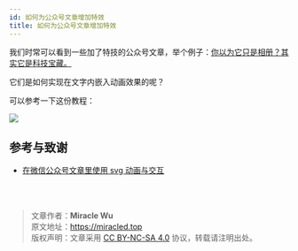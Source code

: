 ```yaml
---
id: 如何为公众号文章增加特效
title: 如何为公众号文章增加特效
---
```


我们时常可以看到一些加了特技的公众号文章，举个例子：[你以为它只是相册？其实它是科技宝藏。](https://mp.weixin.qq.com/s?__biz=MzIwOTA2MzYwNA==&mid=2247495476&idx=1&sn=3b7adb89a724b504ba07df76a5524ba9&chksm=977b34efa00cbdf9d14f4c19028fabd256a2e5fc918918c5d33a34b359573d0f5e1f6c2c7316&scene=38##wechat_redirect)

它们是如何实现在文字内嵌入动画效果的呢？

可以参考一下这份教程：

[![](https://wiki-media-1253965369.cos.ap-guangzhou.myqcloud.com/img/20200310182440.png)](http://wechat-svg.projects.linwise.com/)

## 参考与致谢

- [在微信公众号文章里使用 svg 动画与交互](http://wechat-svg.projects.linwise.com/)

<br />

<br />

> 文章作者：**Miracle Wu**  
> 原文地址：<https://miracled.top>     
> 版权声明：文章采用 [CC BY-NC-SA 4.0](https://creativecommons.org/licenses/by/4.0/deed.zh) 协议，转载请注明出处。
